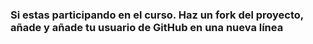 ### Si estas participando en el curso. Haz un fork del proyecto, añade y añade tu usuario de GitHub en una nueva línea
